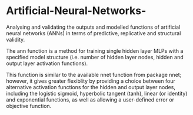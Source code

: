 # Artificial-Neural-Networks-
Analysing and validating the outputs and modelled functions of artificial neural networks (ANNs) in terms of predictive, replicative and structural validity.

The ann function is a method for training single hidden layer MLPs with a specified model structure (i.e. number of hidden layer nodes, hidden and output layer activation functions).

This function is similar to the available nnet function from package nnet; however, it gives greater flexiblity by providing a choice between four alternative activation functions for the hidden and output layer nodes, including the logistic sigmoid, hyperbolic tangent (tanh), linear (or identity) and exponential functions, as well as allowing a user-defined error or objective function.
